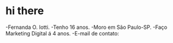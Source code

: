 # hi there

-Fernanda O. Iotti.
-Tenho 16 anos.
-Moro em São Paulo-SP.
-Faço Marketing Digital á 4 anos.
-E-mail de contato:
